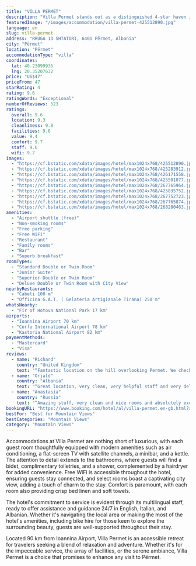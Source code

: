 ```yaml
---
title: "VILLA PERMET"
description: "Villa Permet stands out as a distinguished 4-star haven in Përmet, offering guests an exceptional blend of comfort and convenience."
featuredImage: "/images/accommodation/villa-permet-425512890.jpg"
language: en
slug: villa-permet
address: "RRUGA 13 SHTATORI, 6401 Përmet, Albania"
city: "Përmet"
location: "Përmet"
accommodationType: "villa"
coordinates:
  lat: 40.23099936
  lng: 20.35207632
price: "US$47"
priceFrom: 47
starRating: 4
rating: 9.6
ratingWords: "Exceptional"
numberOfReviews: 523
ratings:
  overall: 9.6
  location: 9.3
  cleanliness: 9.8
  facilities: 9.6
  value: 9.4
  comfort: 9.7
  staff: 9.6
  wifi: 9.7
images:
  - "https://cf.bstatic.com/xdata/images/hotel/max1024x768/425512890.jpg?k=a95a8447b51a19daeaa4ce8e96dfb533c8562a3b308a2b77e256705190bbc017&o=&hp=1"
  - "https://cf.bstatic.com/xdata/images/hotel/max1024x768/425283912.jpg?k=ee12b10683dcbc7be3dbfec9ea50dcc402726da8b869c173a267f76e50312a6e&o=&hp=1"
  - "https://cf.bstatic.com/xdata/images/hotel/max1024x768/426171558.jpg?k=f3851afd76e5ef333e1c7a1db9f123fdfddf069c5832d9dbdf2e5be2ed19866a&o=&hp=1"
  - "https://cf.bstatic.com/xdata/images/hotel/max1024x768/425501077.jpg?k=43b1ea68943e1ec157144d37d5d593dbc43c14c6f2f8173cc9f0ab38fe4f6333&o=&hp=1"
  - "https://cf.bstatic.com/xdata/images/hotel/max1024x768/267765964.jpg?k=720299be4d0564db808ade796b9c64fab386e1d3bdb7c664e7b841fd6547c1b2&o=&hp=1"
  - "https://cf.bstatic.com/xdata/images/hotel/max1024x768/425835752.jpg?k=fe56b2db7a9406ef657f6ef88cd1ed90a67edf6b7da1320203bab15acf2e6fac&o=&hp=1"
  - "https://cf.bstatic.com/xdata/images/hotel/max1024x768/267752723.jpg?k=0b346df495f9f235d1e415f29c37b21fab00633895d36e8d9e122ddf5961392c&o=&hp=1"
  - "https://cf.bstatic.com/xdata/images/hotel/max1024x768/267765874.jpg?k=120c2afe269fe81a6dd8bb53a2199d65f261a39fe1c4810f6838086c32925c0a&o=&hp=1"
  - "https://cf.bstatic.com/xdata/images/hotel/max1024x768/268280463.jpg?k=a0374108363f976a3575b161b5a3638bd2eea30f917fb8c8ba71c68e333fbb78&o=&hp=1"
amenities:
  - "Airport shuttle (free)"
  - "Non-smoking rooms"
  - "Free parking"
  - "Free WiFi"
  - "Restaurant"
  - "Family rooms"
  - "Bar"
  - "Superb breakfast"
roomTypes:
  - "Standard Double or Twin Room"
  - "Junior Suite"
  - "Superior Double or Twin Room"
  - "Deluxe Double or Twin Room with City View"
nearbyRestaurants:
  - "Cabeli 100 m"
  - "Officina G.A.T. ( Gelateria Artigianale Tirana) 250 m"
whatsNearby:
  - "Fir of Hotova National Park 17 km"
airports:
  - "Ioannina Airport 70 km"
  - "Corfu International Airport 78 km"
  - "Kastoria National Airport 82 km"
paymentMethods:
  - "Mastercard"
  - "Visa"
reviews:
  - name: "Richard"
    country: "United Kingdom"
    text: "“Fantastic location on the hill overlooking Permet. We checked in on a rainy day and enjoyed the storm from our huge bedroom windows. Espresso machine in the room was a nice bonus. Huge and comfortable bed. Good water pressure. Free parking,...”"
  - name: "Orjald"
    country: "Albania"
    text: "“Great location, very clean, very helpful staff and very delicious food”"
  - name: "Anastasia"
    country: "Russia"
    text: "“Amazing stuff, very clean and nice rooms and absolutely excellent experience!!!”"
bookingURL: "https://www.booking.com/hotel/al/villa-permet.en-gb.html?aid=8035640"
bestFor: "Best for Mountain Views"
bestCategories: "Mountain Views"
category: "Mountain Views"
---
```


Accommodations at Villa Permet are nothing short of luxurious, with each guest room thoughtfully equipped with modern amenities such as air conditioning, a flat-screen TV with satellite channels, a minibar, and a kettle. The attention to detail extends to the bathrooms, where guests will find a bidet, complimentary toiletries, and a shower, complemented by a hairdryer for added convenience. Free WiFi is accessible throughout the hotel, ensuring guests stay connected, and select rooms boast a captivating city view, adding a touch of charm to the stay. Comfort is paramount, with each room also providing crisp bed linen and soft towels.

The hotel's commitment to service is evident through its multilingual staff, ready to offer assistance and guidance 24/7 in English, Italian, and Albanian. Whether it's navigating the local area or making the most of the hotel's amenities, including bike hire for those keen to explore the surrounding beauty, guests are well-supported throughout their stay.

Located 90 km from Ioannina Airport, Villa Permet is an accessible retreat for travelers seeking a blend of relaxation and adventure. Whether it's for the impeccable service, the array of facilities, or the serene ambiance, Villa Permet is a choice that promises to enhance any visit to Përmet.